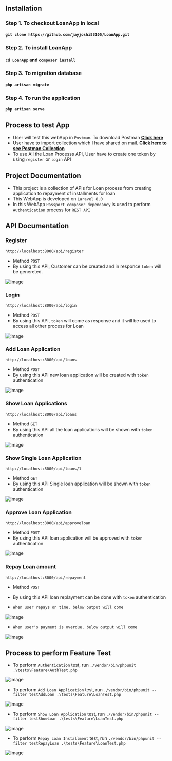 ### 

## Installation

### Step 1. To checkout LoanApp in local 
#### `git clone https://github.com/jayjoshi88105/LoanApp.git`
### Step 2. To install LoanApp
#### `cd LoanApp` and `composer install`
### Step 3. To migration database
#### `php artisan migrate`
### Step 4. To run the application
#### `php artisan serve`

## Process to test App

- User will test this webApp in `Postman`. To download Postman **[Click here](https://www.postman.com/downloads/)**
- User have to import collection which I have shared on mail. **[Click here to see Postman Collection](https://documenter.getpostman.com/view/529680/UVkjvxPz)**
- To use All the Loan Processs API, User have to create one token by using `register` or `login` API

## Project Documentation
- This project is a collection of APIs for Loan process from creating application to repayment of installments for loan
- This WebApp is developed on `Laravel 8.0`
- In this WebApp `Passport composer dependancy` is used to perform `Authentication` process for `REST API`

## API Documentation

### Register
`http://localhost:8000/api/register`
- Method `POST`
- By using this API, Customer can be created and in responce `token` will be genereted.

![image](https://user-images.githubusercontent.com/62538358/154794382-092772e6-b65d-4699-898f-70f157dc61b7.png)

### Login
`http://localhost:8000/api/login`
- Method `POST`
- By using this API, `token` will come as  response and it will be used to access all other process for Loan

![image](https://user-images.githubusercontent.com/62538358/154794824-eed310ae-0d7e-429d-b939-8f2d6a9f94c4.png)


### Add Loan Application
`http://localhost:8000/api/loans`
- Method `POST`
- By using this API new loan application will be created with `token` authentication

![image](https://user-images.githubusercontent.com/62538358/154794915-cbefeff4-d523-4362-b6d7-4b9771fc0a06.png)

### Show Loan Applications
`http://localhost:8000/api/loans`
- Method `GET`
- By using this API all the loan applications will be shown with `token` authentication

![image](https://user-images.githubusercontent.com/62538358/154794965-eb141335-fcb1-4a0c-8a91-ad13647769ba.png)

### Show Single Loan Application
`http://localhost:8000/api/loans/1`
- Method `GET`
- By using this API Single loan application will be shown with `token` authentication

![image](https://user-images.githubusercontent.com/62538358/154795010-f0f2dedf-c9a8-4ff5-b733-6a9afd09d2b7.png)

### Approve Loan Application
`http://localhost:8000/api/approveloan`
- Method `POST`
- By using this API loan application will be approved with `token` authentication

![image](https://user-images.githubusercontent.com/62538358/154795043-1b139b6d-ff22-4b6d-8f50-73b1c263c353.png)

### Repay Loan amount
`http://localhost:8000/api/repayment`
- Method `POST`
- By using this API loan replayment can be done with `token` authentication

- `When user repays on time, below output will come`

![image](https://user-images.githubusercontent.com/62538358/154795177-6eb7eb4e-dd74-47c2-92d5-f6586e60d001.png)

- `When user's payment is overdue, below output will come`

![image](https://user-images.githubusercontent.com/62538358/154795238-22f04541-566b-4da5-a5c9-97d0701d7105.png)


## Process to perform Feature Test
- To perform `Authentication` test, run `./vendor/bin/phpunit .\tests\Feature\AuthTest.php`

![image](https://user-images.githubusercontent.com/62538358/154795840-f72e6415-0986-4aea-9b2e-4245b20c8aee.png)

- To perform `Add Loan Application` test, run `./vendor/bin/phpunit --filter testAddLoan .\tests\Feature\LoanTest.php`

![image](https://user-images.githubusercontent.com/62538358/154795905-1b6ba900-2cf3-48e4-8c5f-cc7048bcd6f4.png)

- To perform `Show Loan Application` test, run `./vendor/bin/phpunit --filter testShowLoan .\tests\Feature\LoanTest.php`

![image](https://user-images.githubusercontent.com/62538358/154795964-1ae7aaef-f8f4-40dd-9d64-5f0992e20201.png)

- To perform `Repay Loan Installment` test, run `./vendor/bin/phpunit --filter testRepayLoan .\tests\Feature\LoanTest.php`

![image](https://user-images.githubusercontent.com/62538358/154796031-4c157dce-b47b-48ca-b1da-a3916a22bd78.png)




